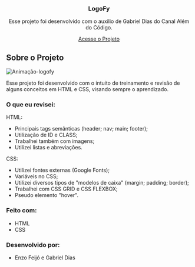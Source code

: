 <!-- PROJECT LOGO -->
<br />
<div align="center">
  <a href="https://github.com/othneildrew/Best-README-Template">
    
  </a>

  <h3 align="center">LogoFy</h3>

  <p align="center">
    Esse projeto foi desenvolvido com o auxilio de Gabriel Dias do Canal Além do Código.
  </p>
  
  <a href="https://enzfeijo.github.io/projeto-landingpage/" target="_blank" rel="external"> Acesse o Projeto </a>
</div>

<!-- ABOUT THE PROJECT -->
## Sobre o Projeto

![Animação-logofy](https://user-images.githubusercontent.com/98236401/191570346-26a9d59a-345c-4eb8-828f-f48d289c2858.gif)


Esse projeto foi desenvolvido com o intuito de treinamento e revisão de alguns conceitos em HTML e CSS, visando sempre o aprendizado.


### O que eu revisei:

HTML:

- Principais tags semânticas (header; nav; main; footer);
- Utilização de ID e CLASS;
- Trabalhei também com imagens;
- Utilizei listas e abreviações.

CSS:

- Utilizei fontes externas (Google Fonts);
- Variáveis no CSS;
- Utilizei diversos tipos de "modelos de caixa" (margin; padding; border);
- Trabalhei com CSS GRID e CSS FLEXBOX;
- Pseudo elemento "hover".

### Feito com:

- HTML
- CSS

### Desenvolvido por:

- Enzo Feijó e Gabriel Dias
